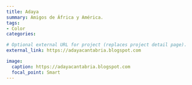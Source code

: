 ```yaml
---
title: Adaya
summary: Amigos de África y América.
tags:
- Color
categories: 

# Optional external URL for project (replaces project detail page).
external_link: https://adayacantabria.blogspot.com

image:
  caption: https://adayacantabria.blogspot.com
  focal_point: Smart
---
```

